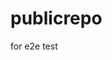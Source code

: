 # publicrepo
for e2e test













































































































































































































































































































































































































































































































































































































































































































































































































































































































































































































































































































































































































































































































































































































































































